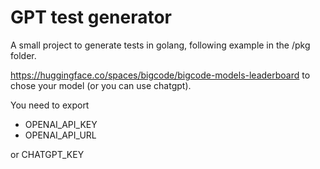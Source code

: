 # GPT test generator

A small project to generate tests in golang, following example in the /pkg folder.

https://huggingface.co/spaces/bigcode/bigcode-models-leaderboard to chose your model (or you can use chatgpt).

You need to export
- OPENAI_API_KEY
- OPENAI_API_URL

or CHATGPT_KEY
